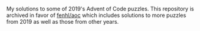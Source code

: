 My solutions to some of 2019's Advent of Code puzzles. This repository is archived in favor of [fenhl/aoc](https://github.com/fenhl/aoc) which includes solutions to more puzzles from 2019 as well as those from other years.
